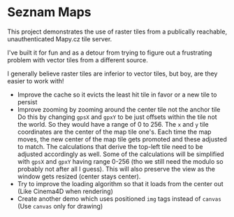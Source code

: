 # Seznam Maps

This project demonstrates the use of raster tiles from a publically reachable,
unauthenticated Mapy.cz tile server.

I've built it for fun and as a detour from trying to figure out a frustrating
problem with vector tiles from a different source.

I generally believe raster tiles are inferior to vector tiles, but boy, are
they easier to work with!

- Improve the cache so it evicts the least hit tile in favor or a new tile to persist
- Improve zooming by zooming around the center tile not the anchor tile
  Do this by changing `gpsX` and `gpxY` to be just offsets within the tile not the world.
  So they would have a range of 0 to 256. The `x` and `y` tile coordinates are the center of the map tile one's.
  Each time the map moves, the new center of the map tile gets promoted and these adjusted to match.
  The calculations that derive the top-left tile need to be adjusted accordingly as well.
  Some of the calculations will be simplified with `gpsX` and `gpxY` having range 0-256
  (tho we still need the modulo so probably not after all I guess).
  This will also preserve the view as the window gets resized (center stays center).
- Try to improve the loading algorithm so that it loads from the center out
  (Like Cinema4D when rendering)
- Create another demo which uses positioned `img` tags instead of `canvas`
  (Use `canvas` only for drawing)
